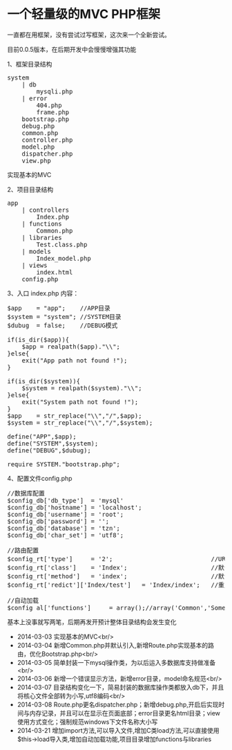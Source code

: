 一个轻量级的MVC PHP框架
=======

一直都在用框架，没有尝试过写框架，这次来一个全新尝试。

目前0.0.5版本，在后期开发中会慢慢增强其功能

1、框架目录结构
<pre>
system
    | db
        mysqli.php
    | error
        404.php
        frame.php
    bootstrap.php
    debug.php
    common.php
    controller.php
    model.php
    dispatcher.php
    view.php
</pre>

实现基本的MVC

2、项目目录结构
<pre>
app
    | controllers
        Index.php
    | functions
        Common.php
    | libraries    
        Test.class.php
    | models
        Index_model.php
    | views
        index.html
    config.php
</pre>

3、入口 index.php 内容：
<pre>
$app    = "app";	//APP目录
$system = "system"; //SYSTEM目录
$dubug  = false;	//DEBUG模式

if(is_dir($app)){
    $app = realpath($app)."\\";
}else{
    exit("App path not found !");
}

if(is_dir($system)){
    $system = realpath($system)."\\";
}else{
    exit("System path not found !");
}
$app    = str_replace("\\","/",$app);
$system = str_replace("\\","/",$system);

define("APP",$app);
define("SYSTEM",$system);
define("DEBUG",$dubug);

require SYSTEM."bootstrap.php";
</pre>

4、配置文件config.php
<pre>
//数据库配置
$config_db['db_type']  = 'mysql' 
$config_db['hostname'] = 'localhost';
$config_db['username'] = 'root';
$config_db['password'] = '';
$config_db['database'] = 'tzn';
$config_db['char_set'] = 'utf8';

//路由配置
$config_rt['type']     = '2';	  						//URL模式,1:默认($_GET['c']:控制器,$_GET['m']:方法),2:PathInfo,3:混合
$config_rt['class']    = 'Index'; 						//默认控制器类
$config_rt['method']   = 'index'; 						//默认方法
$config_rt['redict']['Index/test']   = 'Index/index';   //重定向

//自动加载
$config_al['functions']     = array();//array('Common','Somethine')
</pre>

基本上没事就写两笔，后期再发开预计整体目录结构会发生变化

* 2014-03-03 实现基本的MVC<br/\>
* 2014-03-04 新增Common.php并默认引入,新增Route.php实现基本的路由，优化Bootstrap.php<br/\>
* 2014-03-05 简单封装一下mysql操作类，为以后运入多数据库支持做准备<br/\>
* 2014-03-06 新增一个错误显示方法，新增error目录，model命名规范<br/\>
* 2014-03-07 目录结构变化一下，简易封装的数据库操作类都放入db下，并且将核心文件全部转为小写,utf8编码<br/\>
* 2014-03-08 Route.php更名dispatcher.php；新增debug.php,开启后实现时间与内存记录，并且可以在显示在页面底部；error目录更名html目录；view使用方式变化；强制规范windows下文件名称大小写
* 2014-03-21 增加import方法,可以导入文件,增加C类load方法,可以直接使用$this->load导入类,增加自动加载功能,项目目录增加functions与libraries

